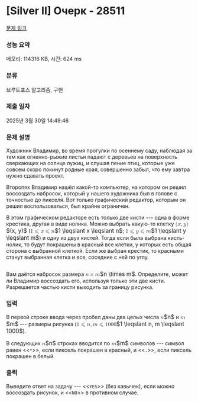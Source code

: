 # [Silver II] Очерк - 28511 

[문제 링크](https://www.acmicpc.net/problem/28511) 

### 성능 요약

메모리: 114316 KB, 시간: 624 ms

### 분류

브루트포스 알고리즘, 구현

### 제출 일자

2025년 3월 30일 14:49:46

### 문제 설명

<p>Художник Владимир, во время прогулки по осеннему саду, наблюдая за тем как огненно-рыжие листья падают с деревьев на поверхность сверкающих на солнце лужиц, и слушая пение птиц, которые уже совсем скоро покинут родные края, совершенно забыл, что ему завтра нужно сдавать проект.</p>

<p>Второпях Владимир нашёл какой-то компьютер, на котором он решил воссоздать набросок, который у нашего художника был в голове с точностью до пикселя. Вот только графический редактор, которым он решил воспользоваться, был крайне ограничен.</p>

<p>В этом графическом редакторе есть только две кисти --- одна в форме крестика, другая в виде нолика. Можно выбрать какую-то клетку <mjx-container class="MathJax" jax="CHTML" style="font-size: 109%; position: relative;"><mjx-math class="MJX-TEX" aria-hidden="true"><mjx-mo class="mjx-n"><mjx-c class="mjx-c28"></mjx-c></mjx-mo><mjx-mi class="mjx-i"><mjx-c class="mjx-c1D465 TEX-I"></mjx-c></mjx-mi><mjx-mo class="mjx-n"><mjx-c class="mjx-c2C"></mjx-c></mjx-mo><mjx-mi class="mjx-i" space="2"><mjx-c class="mjx-c1D466 TEX-I"></mjx-c></mjx-mi><mjx-mo class="mjx-n"><mjx-c class="mjx-c29"></mjx-c></mjx-mo></mjx-math><mjx-assistive-mml unselectable="on" display="inline"><math xmlns="http://www.w3.org/1998/Math/MathML"><mo stretchy="false">(</mo><mi>x</mi><mo>,</mo><mi>y</mi><mo stretchy="false">)</mo></math></mjx-assistive-mml><span aria-hidden="true" class="no-mathjax mjx-copytext">$(x, y)$</span></mjx-container> (<mjx-container class="MathJax" jax="CHTML" style="font-size: 109%; position: relative;"><mjx-math class="MJX-TEX" aria-hidden="true"><mjx-mn class="mjx-n"><mjx-c class="mjx-c31"></mjx-c></mjx-mn><mjx-mo class="mjx-n" space="4"><mjx-c class="mjx-c2A7D TEX-A"></mjx-c></mjx-mo><mjx-mi class="mjx-i" space="4"><mjx-c class="mjx-c1D465 TEX-I"></mjx-c></mjx-mi><mjx-mo class="mjx-n" space="4"><mjx-c class="mjx-c2A7D TEX-A"></mjx-c></mjx-mo><mjx-mi class="mjx-i" space="4"><mjx-c class="mjx-c1D45B TEX-I"></mjx-c></mjx-mi></mjx-math><mjx-assistive-mml unselectable="on" display="inline"><math xmlns="http://www.w3.org/1998/Math/MathML"><mn>1</mn><mo>⩽</mo><mi>x</mi><mo>⩽</mo><mi>n</mi></math></mjx-assistive-mml><span aria-hidden="true" class="no-mathjax mjx-copytext">$1 \leqslant x \leqslant n$</span></mjx-container>; <mjx-container class="MathJax" jax="CHTML" style="font-size: 109%; position: relative;"><mjx-math class="MJX-TEX" aria-hidden="true"><mjx-mn class="mjx-n"><mjx-c class="mjx-c31"></mjx-c></mjx-mn><mjx-mo class="mjx-n" space="4"><mjx-c class="mjx-c2A7D TEX-A"></mjx-c></mjx-mo><mjx-mi class="mjx-i" space="4"><mjx-c class="mjx-c1D466 TEX-I"></mjx-c></mjx-mi><mjx-mo class="mjx-n" space="4"><mjx-c class="mjx-c2A7D TEX-A"></mjx-c></mjx-mo><mjx-mi class="mjx-i" space="4"><mjx-c class="mjx-c1D45A TEX-I"></mjx-c></mjx-mi></mjx-math><mjx-assistive-mml unselectable="on" display="inline"><math xmlns="http://www.w3.org/1998/Math/MathML"><mn>1</mn><mo>⩽</mo><mi>y</mi><mo>⩽</mo><mi>m</mi></math></mjx-assistive-mml><span aria-hidden="true" class="no-mathjax mjx-copytext">$1 \leqslant y \leqslant m$</span></mjx-container>) и одну из двух кистей. Тогда если была выбрана кисть-нолик, то будут покрашены в красный все клетки, у которых есть общая сторона с выбранной клеткой. Если же выбран крестик, то красными станут выбранная клетка и все, соседние с ней по углу.</p>

<p style="text-align: center;"><img alt="" src="https://upload.acmicpc.net/63f7a49f-2953-4032-9eca-5f9ef44b0384/-/preview/"></p>

<p>Вам даётся набросок размера <mjx-container class="MathJax" jax="CHTML" style="font-size: 109%; position: relative;"><mjx-math class="MJX-TEX" aria-hidden="true"><mjx-mi class="mjx-i"><mjx-c class="mjx-c1D45B TEX-I"></mjx-c></mjx-mi><mjx-mo class="mjx-n" space="3"><mjx-c class="mjx-cD7"></mjx-c></mjx-mo><mjx-mi class="mjx-i" space="3"><mjx-c class="mjx-c1D45A TEX-I"></mjx-c></mjx-mi></mjx-math><mjx-assistive-mml unselectable="on" display="inline"><math xmlns="http://www.w3.org/1998/Math/MathML"><mi>n</mi><mo>×</mo><mi>m</mi></math></mjx-assistive-mml><span aria-hidden="true" class="no-mathjax mjx-copytext">$n \times m$</span></mjx-container>. Определите, может ли Владимир воссоздать его, используя только эти две кисти. Разрешается частью кисти выходить за границу рисунка.</p>

### 입력 

 <p>В первой строке ввода через пробел даны два целых числа <mjx-container class="MathJax" jax="CHTML" style="font-size: 109%; position: relative;"><mjx-math class="MJX-TEX" aria-hidden="true"><mjx-mi class="mjx-i"><mjx-c class="mjx-c1D45B TEX-I"></mjx-c></mjx-mi></mjx-math><mjx-assistive-mml unselectable="on" display="inline"><math xmlns="http://www.w3.org/1998/Math/MathML"><mi>n</mi></math></mjx-assistive-mml><span aria-hidden="true" class="no-mathjax mjx-copytext">$n$</span></mjx-container> и <mjx-container class="MathJax" jax="CHTML" style="font-size: 109%; position: relative;"><mjx-math class="MJX-TEX" aria-hidden="true"><mjx-mi class="mjx-i"><mjx-c class="mjx-c1D45A TEX-I"></mjx-c></mjx-mi></mjx-math><mjx-assistive-mml unselectable="on" display="inline"><math xmlns="http://www.w3.org/1998/Math/MathML"><mi>m</mi></math></mjx-assistive-mml><span aria-hidden="true" class="no-mathjax mjx-copytext">$m$</span></mjx-container> --- размеры рисунка (<mjx-container class="MathJax" jax="CHTML" style="font-size: 109%; position: relative;"><mjx-math class="MJX-TEX" aria-hidden="true"><mjx-mn class="mjx-n"><mjx-c class="mjx-c31"></mjx-c></mjx-mn><mjx-mo class="mjx-n" space="4"><mjx-c class="mjx-c2A7D TEX-A"></mjx-c></mjx-mo><mjx-mi class="mjx-i" space="4"><mjx-c class="mjx-c1D45B TEX-I"></mjx-c></mjx-mi><mjx-mo class="mjx-n"><mjx-c class="mjx-c2C"></mjx-c></mjx-mo><mjx-mi class="mjx-i" space="2"><mjx-c class="mjx-c1D45A TEX-I"></mjx-c></mjx-mi><mjx-mo class="mjx-n" space="4"><mjx-c class="mjx-c2A7D TEX-A"></mjx-c></mjx-mo><mjx-mn class="mjx-n" space="4"><mjx-c class="mjx-c31"></mjx-c><mjx-c class="mjx-c30"></mjx-c><mjx-c class="mjx-c30"></mjx-c><mjx-c class="mjx-c30"></mjx-c></mjx-mn></mjx-math><mjx-assistive-mml unselectable="on" display="inline"><math xmlns="http://www.w3.org/1998/Math/MathML"><mn>1</mn><mo>⩽</mo><mi>n</mi><mo>,</mo><mi>m</mi><mo>⩽</mo><mn>1000</mn></math></mjx-assistive-mml><span aria-hidden="true" class="no-mathjax mjx-copytext">$1 \leqslant n, m \leqslant 1000$</span></mjx-container>).</p>

<p>В следующих <mjx-container class="MathJax" jax="CHTML" style="font-size: 109%; position: relative;"><mjx-math class="MJX-TEX" aria-hidden="true"><mjx-mi class="mjx-i"><mjx-c class="mjx-c1D45B TEX-I"></mjx-c></mjx-mi></mjx-math><mjx-assistive-mml unselectable="on" display="inline"><math xmlns="http://www.w3.org/1998/Math/MathML"><mi>n</mi></math></mjx-assistive-mml><span aria-hidden="true" class="no-mathjax mjx-copytext">$n$</span></mjx-container> строках вводится по <mjx-container class="MathJax" jax="CHTML" style="font-size: 109%; position: relative;"><mjx-math class="MJX-TEX" aria-hidden="true"><mjx-mi class="mjx-i"><mjx-c class="mjx-c1D45A TEX-I"></mjx-c></mjx-mi></mjx-math><mjx-assistive-mml unselectable="on" display="inline"><math xmlns="http://www.w3.org/1998/Math/MathML"><mi>m</mi></math></mjx-assistive-mml><span aria-hidden="true" class="no-mathjax mjx-copytext">$m$</span></mjx-container> символов --- символ равен <<<code>*</code>>>, если пиксель покрашен в красный, и <<<code>.</code>>>, если пиксель покрашен в белый.</p>

### 출력 

 <p>Выведите ответ на задачу --- <<<code>YES</code>>> (без кавычек), если можно воссоздать рисунок, и <<<code>NO</code>>> в противном случае.</p>

